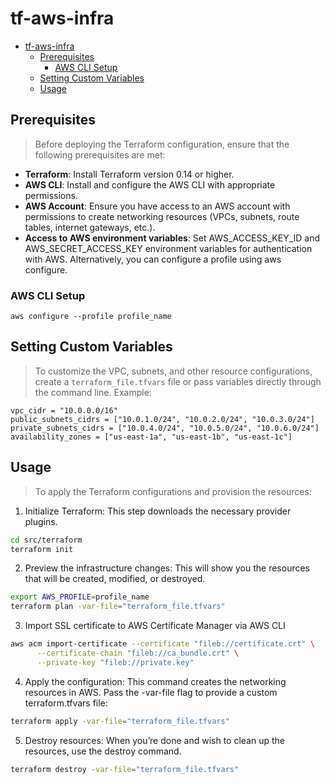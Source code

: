 # tf-aws-infra

- [tf-aws-infra](#tf-aws-infra)
  - [Prerequisites](#prerequisites)
    - [AWS CLI Setup](#aws-cli-setup)
  - [Setting Custom Variables](#setting-custom-variables)
  - [Usage](#usage)

## Prerequisites

> Before deploying the Terraform configuration, ensure that the following prerequisites are met:

- **Terraform**: Install Terraform version 0.14 or higher.
- **AWS CLI**: Install and configure the AWS CLI with appropriate permissions.
- **AWS Account**: Ensure you have access to an AWS account with permissions to create networking resources (VPCs, subnets, route tables, internet gateways, etc.).
- **Access to AWS environment variables**: Set AWS_ACCESS_KEY_ID and AWS_SECRET_ACCESS_KEY environment variables for authentication with AWS. Alternatively, you can configure a profile using aws configure.

### AWS CLI Setup
```
aws configure --profile profile_name
```

## Setting Custom Variables

> To customize the VPC, subnets, and other resource configurations, create a `terraform_file.tfvars` file or pass variables directly through the command line. Example:

```
vpc_cidr = "10.0.0.0/16"
public_subnets_cidrs = ["10.0.1.0/24", "10.0.2.0/24", "10.0.3.0/24"]
private_subnets_cidrs = ["10.0.4.0/24", "10.0.5.0/24", "10.0.6.0/24"]
availability_zones = ["us-east-1a", "us-east-1b", "us-east-1c"]
```

## Usage

> To apply the Terraform configurations and provision the resources:

1.	Initialize Terraform: This step downloads the necessary provider plugins.
```sh
cd src/terraform
terraform init
```
2.	Preview the infrastructure changes: This will show you the resources that will be created, modified, or destroyed.
```sh
export AWS_PROFILE=profile_name
terraform plan -var-file="terraform_file.tfvars"
```
3. Import SSL certificate to AWS Certificate Manager via AWS CLI
```sh
aws acm import-certificate --certificate "fileb://certificate.crt" \
      --certificate-chain "fileb://ca_bundle.crt" \
      --private-key "fileb://private.key"
```
4.	Apply the configuration: This command creates the networking resources in AWS. Pass the -var-file flag to provide a custom terraform.tfvars file:
```sh
terraform apply -var-file="terraform_file.tfvars"
```
5.	Destroy resources: When you’re done and wish to clean up the resources, use the destroy command.
```sh
terraform destroy -var-file="terraform_file.tfvars"
```